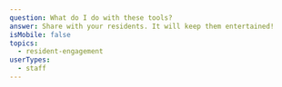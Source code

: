 ```yaml
---
question: What do I do with these tools?
answer: Share with your residents. It will keep them entertained!
isMobile: false
topics:
  - resident-engagement
userTypes:
  - staff
---
```

